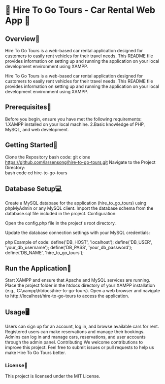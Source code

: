 <html>
         <h1>🚗 Hire To Go Tours - Car Rental Web App 🚙</h1>

   <h2>Overview🔖</h2>

Hire To Go Tours is a web-based car rental application designed for customers to easily rent vehicles for their travel needs. This README file provides information on setting up and running the application on your local development environment using XAMPP.


Hire To Go Tours is a web-based car rental application designed for customers to easily rent vehicles for their travel needs. This README file provides information on setting up and running the application on your local development environment using XAMPP.


   <h2> Prerequisites🧠</h2>

Before you begin, ensure you have met the following requirements:
1.XAMPP installed on your local machine.
2.Basic knowledge of PHP, MySQL, and web development.

   <h2> Getting Started🧰</h2>
 
Clone the Repository
  bash code:
git clone https://github.com/larsensong/hire-to-go-tours.git
Navigate to the Project Directory:    
 bash code
cd hire-to-go-tours

 <h2> Database Setup💻</h2>

Create a MySQL database for the application (hire_to_go_tours) using phpMyAdmin or any MySQL client.
Import the database schema from the database.sql file included in the project.
Configuration:

Open the config.php file in the project's root directory.

Update the database connection settings with your MySQL credentials:

 php
Example of code:
define('DB_HOST', 'localhost');
define('DB_USER', 'your_db_username');
define('DB_PASS', 'your_db_password');
define('DB_NAME', 'hire_to_go_tours');

 <h2>Run the Application🏃</h2>

Start XAMPP and ensure that Apache and MySQL services are running.
Place the project folder in the htdocs directory of your XAMPP installation (e.g., C:\xampp\htdocs\hire-to-go-tours).
Open a web browser and navigate to http://localhost/hire-to-go-tours to access the application.


   <h2> Usage🖥️</h2>
Users can sign up for an account, log in, and browse available cars for rent.
Registered users can make reservations and manage their bookings.
Admins can log in and manage cars, reservations, and user accounts through the admin panel.
Contributing
We welcome contributions to improve this project. Feel free to submit issues or pull requests to help us make Hire To Go Tours better.

 <h3> License📰</h3>
This project is licensed under the MIT License.

</html>
